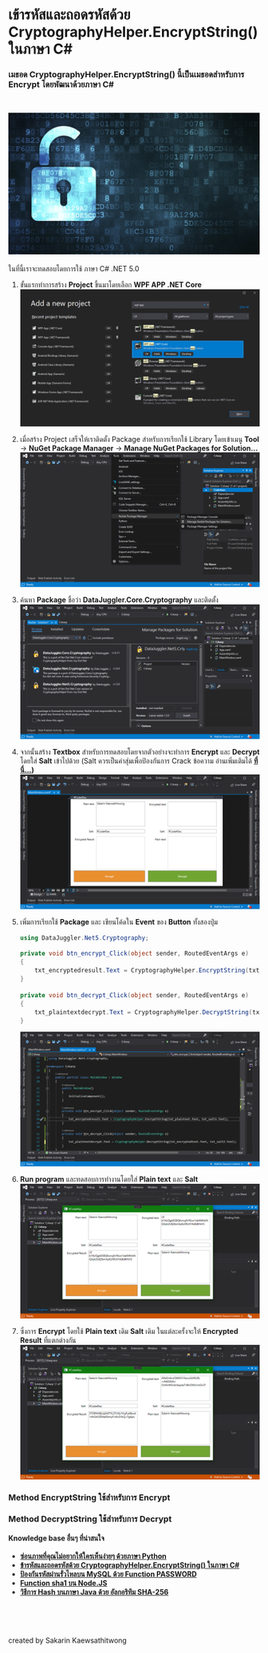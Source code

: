 # เข้ารหัสและถอดรหัสด้วย CryptographyHelper.EncryptString() ในภาษา C#

### เมธอด CryptographyHelper.EncryptString() นี้เป็นเมธอดสำหรับการ **Encrypt** โดยพัฒนาด้วยภาษา **C#**
<br>

![](../../assets/img/Csharp00.png)
<br>
<br>
ในที่นี้เราจะทดสอบโดยการใช้ ภาษา C# .NET 5.0

1. ขั้นแรกทำการสร้าง **Project** ขึ้นมาโดยเลือก **WPF APP .NET Core**
![](../../assets/img/Csharp01.png)
1. เมื่อสร้าง Project เสร็จให้เราติดตั้ง Package สำหรับการเรียกใช้ Library โดยเข้าเมนู **Tool** &#8594; **NuGet Package Manager** &#8594; **Manage NuGet Packages for Solution...**
![](../../assets/img/Csharp04.png)
1. ค้นหา **Package** ชื่อว่า **DataJuggler.Core.Cryptography** และติดตั้ง
![](../../assets/img/Csharp05.png)
1. จากนั้นสร้าง **Textbox** สำหรับการทดสอบโดยจากตัวอย่างจะทำการ **Encrypt** และ **Decrypt** โดยใส่ **Salt** เข้าไปด้วย (Salt ควรเป็นค่าสุ่มเพื่อป้องกันการ Crack ข้อความ อ่านเพิ่มเติมได้ **[ที่นี่...](https://inuax.github.io/code4sec/python_crypt_mksalt))**
![](../../assets/img/Csharp08.png)
1. เพิ่มการเรียกใช้ **Package** และ เขียนโค้ดใน **Event** ของ **Button** ทั้งสองปุ่ม
    ```csharp
    using DataJuggler.Net5.Cryptography;
    ```

    ```csharp
    private void btn_encrypt_Click(object sender, RoutedEventArgs e)
    {
        txt_encryptedresult.Text = CryptographyHelper.EncryptString(txt_plaintext.Text, txt_salt1.Text);
    }

    private void btn_decrypt_Click(object sender, RoutedEventArgs e)
    {
        txt_plaintextdecrypt.Text = CryptographyHelper.DecryptString(txt_encryptedtext.Text, txt_salt2.Text);
    }
    ```
    ![](../../assets/img/Csharp09.png)
1. **Run program** และทดสอบการทำงานโดยใส่ **Plain text** และ **Salt**
![](../../assets/img/Csharp10.png)
1. ซึ่งการ **Encrypt** โดยใช้ **Plain text** เดิม **Salt** เดิม ในแต่ละครั้งจะให้ **Encrypted Result** ที่แตกต่างกัน
![](../../assets/img/Csharp11.png)

### Method **EncryptString** ใช้สำหรับการ **Encrypt**
### Method **DecryptString** ใช้สำหรับการ **Decrypt**

#### Knowledge base อื่นๆ ที่น่าสนใจ
* **[ซ่อนภาพที่คุณไม่อยากให้ใครเห็นง่ายๆ ด้วยภาษา Python](../Python/)**
* **[ข้ารหัสและถอดรหัสด้วย CryptographyHelper.EncryptString() ในภาษา C#](../Csharp/)**
* **[ป้องกันรหัสผ่านรั่วไหลบน MySQL ด้วย Function PASSWORD](../MySQL/)**
* **[Function sha1 บน Node.JS](../JavaScript/)**
* **[วิธีการ Hash บนภาษา Java ด้วย อัลกอริทึม SHA-256](../Java/)**
<br>
<br>
<br>

created by Sakarin Kaewsathitwong